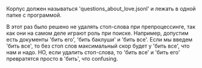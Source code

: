 Корпус должен называться 'questions_about_love.jsonl' и лежать в одной папке с программой. 

В этот раз было решено не удалять стоп-слова при препроцессинге, так как они на самом деле играют роль при поиске. Например, допустим есть документы 'бить его', 'бить баклуши' и 'бить все'. Если мы введем 'бить все', то без стоп слов максимальный скор будет у 'бить все', что нам и надо. НО, если удалить стоп-слова, то 'бить все' и 'бить его' превратятся просто в 'бить', что confusing.
